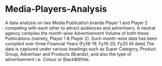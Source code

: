 ﻿# Media-Players-Analysis

A data analysis on two Media Publication brands Player 1 and Player 2 competing with each other to attract audiences and advertisers. A neutral agency compiles the month-wise Advertisement Volume of both these Publications (namely, Player 1 & Player 2). Such month-wise data has been compiled over three Financial Years (Fy18-19, Fy19-20, Fy20 till date).The data is captured under various headings such as Super Category, Product Group, Advertiser and Products (Brands), and also the type of advertisement i.e. Colour or Black&White. 



